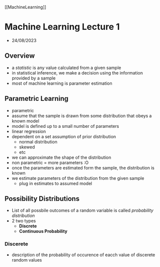 [[MachineLearning]]
# Machine Learning Lecture 1
- 24/08/2023

## Overview
- a *statistic* is any value calculated from a given sample
- in statistical inference, we make a decision using the information provided by a sample
- most of machine learning is parameter estimation

## Parametric Learning
- parametric
- assume that the sample is drawn from some distribution that obeys a known model
- model is defined up to a small number of parameters
- linear regression
- dependent on a set assumption of prior distribution
	- normal distribution
	- skewed
	- etc
- we can approximate the shape of the distribution
- non parametric = more parameters :O
- once the parameters are estimated form the sample, the distribution is known
- we estimate parameters of the distribution from the given sample
	- plug in estimates to assumed model

## Possibility Distributions
- List of all possbile outcomes of a random variable is called *probability distribution*
- 2 two types
	- **Discrete**
	- **Continuous Probability**

### Discerete
- description of the probability of occurence of eacch value of discerete random values